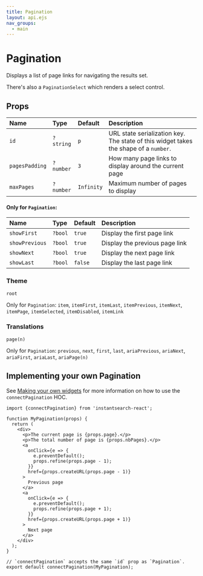 ```yaml
---
title: Pagination
layout: api.ejs
nav_groups:
  - main
---
```


# Pagination

Displays a list of page links for navigating the results set.

There's also a `PaginationSelect` which renders a select control.

## Props

Name | Type | Default |Description
:- | :- | :- | :-
`id` | `?string` | `p` | URL state serialization key. The state of this widget takes the shape of a `number`.
`pagesPadding` | `?number` | `3` | How many page links to display around the current page
`maxPages` | `?number` | `Infinity` | Maximum number of pages to display

#### Only for `Pagination`:

Name | Type | Default |Description
:- | :- | :- | :-
`showFirst` | `?bool` | `true` | Display the first page link
`showPrevious` | `?bool` | `true` | Display the previous page link
`showNext` | `?bool` | `true` | Display the next page link
`showLast` | `?bool` | `false` | Display the last page link

### Theme

`root`

Only for `Pagination`: `item`, `itemFirst`, `itemLast`, `itemPrevious`, `itemNext`, `itemPage`, `itemSelected`, `itemDisabled`, `itemLink`

### Translations

`page(n)`

Only for `Pagination`: `previous`, `next`, `first`, `last`, `ariaPrevious`, `ariaNext`, `ariaFirst`, `ariaLast`, `ariaPage(n)`

## Implementing your own Pagination

See [Making your own widgets](../Customization.md) for more information on how to use the `connectPagination` HOC.

```
import {connectPagination} from 'instantsearch-react';

function MyPagination(props) {
  return (
    <div>
      <p>The current page is {props.page}.</p>
      <p>The total number of page is {props.nbPages}.</p>
      <a
        onClick={e => {
          e.preventDefault();
          props.refine(props.page - 1);
        }}
        href={props.createURL(props.page - 1)}
      >
        Previous page
      </a>
      <a
        onClick={e => {
          e.preventDefault();
          props.refine(props.page + 1);
        }}
        href={props.createURL(props.page + 1)}
      >
        Next page
      </a>
    </div>
  );
}

// `connectPagination` accepts the same `id` prop as `Pagination`.
export default connectPagination(MyPagination);
```
